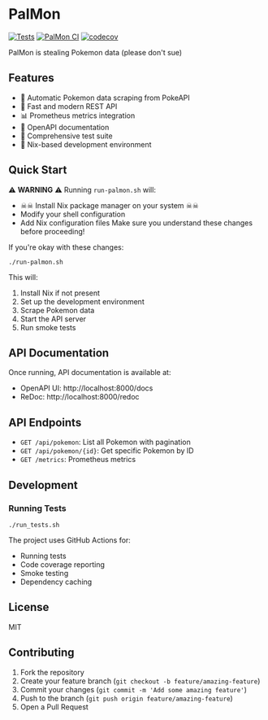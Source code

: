 # PalMon

[![Tests](https://github.com/ardfard/PalMon/actions/workflows/test.yml/badge.svg)](https://github.com/ardfard/PalMon/actions/workflows/test.yml)
[![PalMon CI](https://github.com/ardfard/PalMon/actions/workflows/palmon.yml/badge.svg)](https://github.com/ardfard/PalMon/actions/workflows/palmon.yml)
[![codecov](https://codecov.io/gh/ardfard/PalMon/branch/main/graph/badge.svg)](https://codecov.io/gh/ardfard/PalMon)

PalMon is stealing Pokemon data (please don't sue)

## Features

- 🔄 Automatic Pokemon data scraping from PokeAPI
- 🚀 Fast and modern REST API
- 📊 Prometheus metrics integration
- 📝 OpenAPI documentation
- 🧪 Comprehensive test suite
- 🔧 Nix-based development environment

## Quick Start

⚠️ **WARNING** ⚠️
Running `run-palmon.sh` will:
- ☠☠ Install Nix package manager on your system ☠☠
- Modify your shell configuration
- Add Nix configuration files
Make sure you understand these changes before proceeding!

If you're okay with these changes: 

```
./run-palmon.sh
```

This will:
1. Install Nix if not present
2. Set up the development environment
3. Scrape Pokemon data
4. Start the API server
5. Run smoke tests

## API Documentation

Once running, API documentation is available at:
- OpenAPI UI: http://localhost:8000/docs
- ReDoc: http://localhost:8000/redoc

## API Endpoints

- `GET /api/pokemon`: List all Pokemon with pagination
- `GET /api/pokemon/{id}`: Get specific Pokemon by ID
- `GET /metrics`: Prometheus metrics

## Development

### Running Tests

```
./run_tests.sh
```

The project uses GitHub Actions for:
- Running tests
- Code coverage reporting
- Smoke testing
- Dependency caching

## License

MIT

## Contributing

1. Fork the repository
2. Create your feature branch (`git checkout -b feature/amazing-feature`)
3. Commit your changes (`git commit -m 'Add some amazing feature'`)
4. Push to the branch (`git push origin feature/amazing-feature`)
5. Open a Pull Request